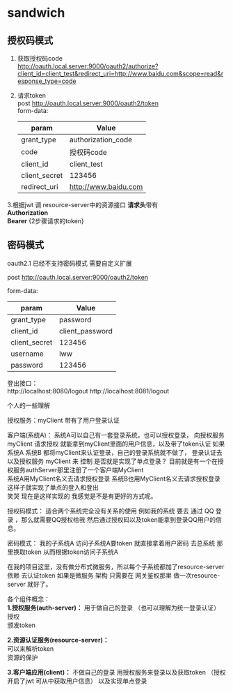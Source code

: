 # sandwich

## 授权码模式
1. 获取授权码code  
http://oauth.local.server:9000/oauth2/authorize?client_id=client_test&redirect_uri=http://www.baidu.com&scope=read&response_type=code
2. 请求token  
post http://oauth.local.server:9000/oauth2/token  
form-data:  
  
   param     | Value
   -------- | -----
   grant_type  | authorization_code
   code  | 授权码code
   client_id  | client_test
   client_secret  | 123456
   redirect_uri  | http://www.baidu.com

3.根据jwt 调 resource-server中的资源接口
**请求头**带有   
**Authorization**  
**Bearer** {2步骤请求的token}




## 密码模式
oauth2.1 已经不支持密码模式 需要自定义扩展

post http://oauth.local.server:9000/oauth2/token

form-data:    

   param     | Value
   -------- | -----
   grant_type  | password
   client_id  | client_password
   client_secret  | 123456
   username  | lww
   password  | 123456


登出接口：  
http://localhost:8080/logout
http://localhost:8081/logout








个人的一些理解


授权服务：myClient   带有了用户登录认证


客户端(系统A)：  系统A可以自己有一套登录系统，也可以授权登录，  向授权服务myClient  请求授权  就能拿到myClient里面的用户信息，以及带了token认证
如果系统A 系统B 都将myClient来认证登录，自己的登录系统就不做了， 登录认证去以及授权服务 myClient 来 控制  是否就是实现了单点登录？
目前就是有一个在授权服务authServer那里注册了一个客户端MyClient  
系统A用MyClient名义去请求授权登录   系统B也用MyClient名义去请求授权登录  这样子就实现了单点的登入和登出  
笑哭 现在是这样实现的  我感觉是不是有更好的方式呢。


授权码模式： 适合两个系统完全没有关系的使用 例如我的系统 要去 通过 QQ 登录 ，那么就需要QQ授权给我 然后通过授权码以及token能拿到登录QQ用户的信息。

密码模式： 我的子系统A  访问子系统A要token   就直接拿着用户密码 去总系统 那里换取token  从而根据token访问子系统A

在我的项目这里，没有做分布式微服务，所以每个子系统都加了resource-server依赖 去认证token
如果是微服务 架构 只需要在 网关鉴权那里  做一次resource-server 就好了。



各个组件概念：  
**1.授权服务(auth-server)：**
用于做自己的登录 （也可以理解为统一登录认证）
授权   
颁发token  


**2.资源认证服务(resource-server)：**  
可以来解析token  
资源的保护



**3.客户端应用(client)：**
不做自己的登录  用授权服务来登录以及获取token  （授权开启了jwt 可从中获取用户信息） 以及实现单点登录








